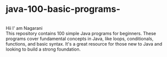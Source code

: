 # java-100-basic-programs-
<br>
Hii I' am Nagarani <br>
This repository contains 100 simple Java programs for beginners. These programs cover fundamental concepts in Java, like loops, conditionals, functions, and basic syntax. It's a great resource for those new to Java and looking to build a strong foundation.
